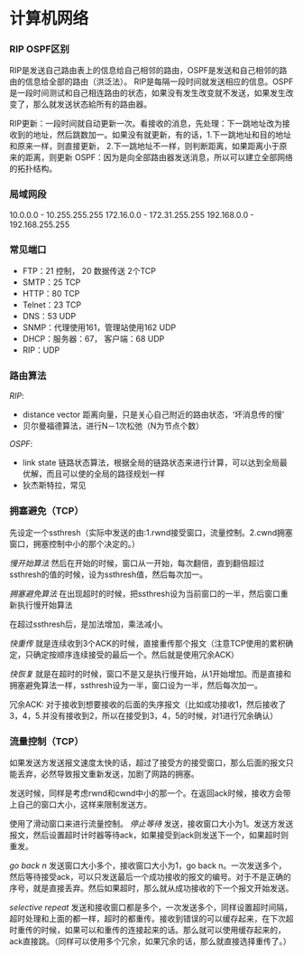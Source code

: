 # 计算机网络

### RIP OSPF区别
RIP是发送自己路由表上的信息给自己相邻的路由，OSPF是发送和自己相邻的路由的信息给全部的路由（洪泛法）。
RIP是每隔一段时间就发送相应的信息。OSPF是一段时间测试和自己相连路由的状态，如果没有发生改变就不发送，如果发生改变了，那么就发送状态給所有的路由器。
<!--RIP通常采用贝尔曼福德，OSPF通常是采用迪杰施特拉-->
RIP更新：一段时间就自动更新一次。看接收的消息，先处理：下一跳地址改为接收到的地址，然后跳数加一。如果没有就更新，有的话，1.下一跳地址和目的地址和原来一样，则直接更新， 2.下一跳地址不一样，则判断距离，如果距离小于原来的距离，则更新
OSPF：因为是向全部路由器发送消息，所以可以建立全部网络的拓扑结构。

### 局域网段
10.0.0.0 - 10.255.255.255
172.16.0.0 - 172.31.255.255
192.168.0.0 - 192.168.255.255 

### 常见端口
* FTP：21 控制， 20 数据传送 2个TCP
* SMTP：25 TCP
* HTTP：80 TCP
* Telnet：23 TCP
* DNS：53 UDP
* SNMP：代理使用161，管理站使用162 UDP
* DHCP：服务器：67， 客户端：68 UDP
* RIP：UDP

### 路由算法
_RIP_:

* distance vector 距离向量，只是关心自己附近的路由状态，‘坏消息传的慢’
* 贝尔曼福德算法，进行N－1次松弛（N为节点个数）

_OSPF_:

* link state 链路状态算法，根据全局的链路状态来进行计算，可以达到全局最优解，而且可以使的全局的路径规划一样
* 狄杰斯特拉，常见


### 拥塞避免（TCP）
先设定一个ssthresh（实际中发送的由:1.rwnd接受窗口，流量控制。2.cwnd拥塞窗口，拥塞控制中小的那个决定的。）

_慢开始算法_
然后在开始的时候，窗口从一开始，每次翻倍，直到翻倍超过ssthresh的值的时候，设为ssthresh值，然后每次加一。

_拥塞避免算法_
在出现超时的时候，把ssthresh设为当前窗口的一半，然后窗口重新执行慢开始算法

在超过ssthresh后，是加法增加，乘法减小。

_快重传_
就是连续收到3个ACK的时候，直接重传那个报文（注意TCP使用的累积确定，只确定按顺序连续接受的最后一个。然后就是使用冗余ACK）

_快恢复_
就是在超时的时候，窗口不是又是执行慢开始，从1开始增加。而是直接和拥塞避免算法一样，ssthresh设为一半，窗口设为一半，然后每次加一。


冗余ACK: 对于接收到想要接收的后面的失序报文（比如成功接收1，然后接收了3，4，5.并没有接收到2，所以在接受到3，4，5的时候，对1进行冗余确认）


### 流量控制（TCP）
如果发送方发送报文速度太快的话，超过了接受方的接受窗口，那么后面的报文只能丢弃，必然导致报文重新发送，加剧了网路的拥塞。

发送时候，同样是考虑rwnd和cwnd中小的那一个。在返回ack时候，接收方会带上自己的窗口大小，这样来限制发送方。

使用了滑动窗口来进行流量控制。
_停止等待_
发送，接收窗口大小为1。发送方发送报文，然后设置超时计时器等待ack，如果接受到ack则发送下一个，如果超时则重发。

_go back n_
发送窗口大小多个，接收窗口大小为1，go back n。一次发送多个，然后等待接受ack，可以只发送最后一个成功接收的报文的编号。对于不是正确的序号，就是直接丢弃。然后如果超时，那么就从成功接收的下一个报文开始发送。

_selective repeat_
发送和接收窗口都是多个，一次发送多个，同样设置超时间隔，超时处理和上面的都一样，超时的都重传。接收到错误的可以缓存起来，在下次超时重传的时候，如果可以和重传的连接起来的话。那么就可以使用缓存起来的，ack直接跳。（同样可以使用多个冗余，如果冗余的话，那么就直接选择重传了。）


